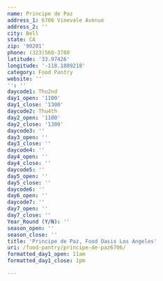 ```yaml
---
name: Principe de Paz
address_1: 6706 Vinevale Avenue
address_2: ''
city: Bell
state: CA
zip: '90201'
phone: (323)560-3780
latitude: '33.97426'
longitude: '-118.1809218'
category: Food Pantry
website: ''
'': ''
daycode1: Thu2nd
day1_open: '1100'
day1_close: '1300'
daycode2: Thu4th
day2_open: '1100'
day2_close: '1300'
daycode3: ''
day3_open: ''
day3_close: ''
daycode4: ''
day4_open: ''
day4_close: ''
daycode5: ''
day5_open: ''
day5_close: ''
daycode6: ''
day6_open: ''
daycode7: ''
day7_open: ''
day7_close: ''
Year_Round (Y/N): ''
season_open: ''
season_close: ''
title: 'Principe de Paz, Food Oasis Los Angeles'
uri: /food-pantry/principe-de-paz6706/
formatted_day1_open: 11am
formatted_day1_close: 1pm

---
```

